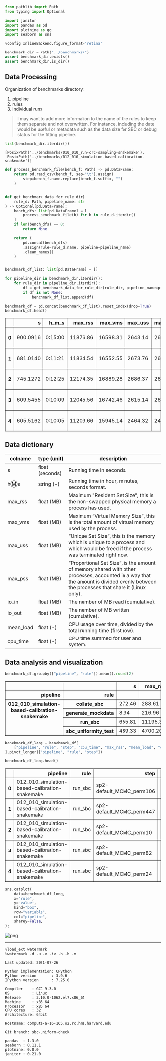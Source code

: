 ```python
from pathlib import Path
from typing import Optional

import janitor
import pandas as pd
import plotnine as gg
import seaborn as sns

%config InlineBackend.figure_format='retina'
```

```python
benchmark_dir = Path("../benchmarks/")
assert benchmark_dir.exists()
assert benchmark_dir.is_dir()
```

## Data Processing

Organization of benchmarks directory:

1. pipeline
2. rules
3. individual runs

> I may want to add more information to the name of the rules to keep them separate and not overwritten.
> For instance, including the date would be useful or metadata such as the data size for SBC or debug status for the fitting pipeline.

```python
list(benchmark_dir.iterdir())
```

    [PosixPath('../benchmarks/010_010_run-crc-sampling-snakemake'),
     PosixPath('../benchmarks/012_010_simulation-based-calibration-snakemake')]

```python
def process_benchmark_file(bench_f: Path) -> pd.DataFrame:
    return pd.read_csv(bench_f, sep="\t").assign(
        step=bench_f.name.replace(bench_f.suffix, "")
    )


def get_benchmark_data_for_rule_dir(
    rule_d: Path, pipeline_name: str
) -> Optional[pd.DataFrame]:
    bench_dfs: list[pd.DataFrame] = [
        process_benchmark_file(b) for b in rule_d.iterdir()
    ]
    if len(bench_dfs) == 0:
        return None

    return (
        pd.concat(bench_dfs)
        .assign(rule=rule_d.name, pipeline=pipeline_name)
        .clean_names()
    )


benchmark_df_list: list[pd.DataFrame] = []

for pipeline_dir in benchmark_dir.iterdir():
    for rule_dir in pipeline_dir.iterdir():
        df = get_benchmark_data_for_rule_dir(rule_dir, pipeline_name=pipeline_dir.name)
        if df is not None:
            benchmark_df_list.append(df)

benchmark_df = pd.concat(benchmark_df_list).reset_index(drop=True)
benchmark_df.head()
```

<div>
<style scoped>
    .dataframe tbody tr th:only-of-type {
        vertical-align: middle;
    }

    .dataframe tbody tr th {
        vertical-align: top;
    }

    .dataframe thead th {
        text-align: right;
    }
</style>
<table border="1" class="dataframe">
  <thead>
    <tr style="text-align: right;">
      <th></th>
      <th>s</th>
      <th>h_m_s</th>
      <th>max_rss</th>
      <th>max_vms</th>
      <th>max_uss</th>
      <th>max_pss</th>
      <th>io_in</th>
      <th>io_out</th>
      <th>mean_load</th>
      <th>cpu_time</th>
      <th>step</th>
      <th>rule</th>
      <th>pipeline</th>
    </tr>
  </thead>
  <tbody>
    <tr>
      <th>0</th>
      <td>900.0916</td>
      <td>0:15:00</td>
      <td>11876.86</td>
      <td>16598.31</td>
      <td>2643.14</td>
      <td>2643.29</td>
      <td>8.54</td>
      <td>144.07</td>
      <td>80.96</td>
      <td>138.08</td>
      <td>sp2-default_MCMC_perm106</td>
      <td>run_sbc</td>
      <td>012_010_simulation-based-calibration-snakemake</td>
    </tr>
    <tr>
      <th>1</th>
      <td>681.0140</td>
      <td>0:11:21</td>
      <td>11834.54</td>
      <td>16552.55</td>
      <td>2673.76</td>
      <td>2698.16</td>
      <td>8.98</td>
      <td>149.32</td>
      <td>67.21</td>
      <td>156.21</td>
      <td>sp2-default_MCMC_perm447</td>
      <td>run_sbc</td>
      <td>012_010_simulation-based-calibration-snakemake</td>
    </tr>
    <tr>
      <th>2</th>
      <td>745.1272</td>
      <td>0:12:25</td>
      <td>12174.35</td>
      <td>16889.28</td>
      <td>2686.37</td>
      <td>2686.53</td>
      <td>15.43</td>
      <td>160.75</td>
      <td>82.28</td>
      <td>131.27</td>
      <td>sp2-default_MCMC_perm10</td>
      <td>run_sbc</td>
      <td>012_010_simulation-based-calibration-snakemake</td>
    </tr>
    <tr>
      <th>3</th>
      <td>609.5455</td>
      <td>0:10:09</td>
      <td>12045.56</td>
      <td>16742.46</td>
      <td>2615.14</td>
      <td>2637.87</td>
      <td>4.54</td>
      <td>92.44</td>
      <td>133.23</td>
      <td>115.00</td>
      <td>sp2-default_MCMC_perm82</td>
      <td>run_sbc</td>
      <td>012_010_simulation-based-calibration-snakemake</td>
    </tr>
    <tr>
      <th>4</th>
      <td>605.5162</td>
      <td>0:10:05</td>
      <td>11209.66</td>
      <td>15945.14</td>
      <td>2464.32</td>
      <td>2477.39</td>
      <td>8.06</td>
      <td>84.99</td>
      <td>79.81</td>
      <td>119.25</td>
      <td>sp2-default_MCMC_perm24</td>
      <td>run_sbc</td>
      <td>012_010_simulation-based-calibration-snakemake</td>
    </tr>
  </tbody>
</table>
</div>

## Data dictionary

| colname | type (unit) | description |
|-------- |-------------|-------------|
| s | float (seconds) | Running time in seconds. |
| h:m:s	| string (-) | Running time in hour, minutes, seconds format. |
| max_rss | float (MB) | Maximum "Resident Set Size”, this is the non-swapped physical memory a process has used. |
| max_vms | float (MB) | Maximum “Virtual Memory Size”, this is the total amount of virtual memory used by the process. |
| max_uss | float (MB) | “Unique Set Size”, this is the memory which is unique to a process and which would be freed if the process was terminated right now. |
| max_pss | float (MB) | “Proportional Set Size”, is the amount of memory shared with other processes, accounted in a way that the amount is divided evenly between the processes that share it (Linux only). |
| io_in | float (MB) | The number of MB read (cumulative). |
| io_out | float (MB) | The number of MB written (cumulative). |
| mean_load | float (-) | CPU usage over time, divided by the total running time (first row). |
| cpu_time | float (-) | CPU time summed for user and system. |

## Data analysis and visualization

```python
benchmark_df.groupby(["pipeline", "rule"]).mean().round(2)
```

<div>
<style scoped>
    .dataframe tbody tr th:only-of-type {
        vertical-align: middle;
    }

    .dataframe tbody tr th {
        vertical-align: top;
    }

    .dataframe thead th {
        text-align: right;
    }
</style>
<table border="1" class="dataframe">
  <thead>
    <tr style="text-align: right;">
      <th></th>
      <th></th>
      <th>s</th>
      <th>max_rss</th>
      <th>max_vms</th>
      <th>max_uss</th>
      <th>max_pss</th>
      <th>io_in</th>
      <th>io_out</th>
      <th>mean_load</th>
      <th>cpu_time</th>
    </tr>
    <tr>
      <th>pipeline</th>
      <th>rule</th>
      <th></th>
      <th></th>
      <th></th>
      <th></th>
      <th></th>
      <th></th>
      <th></th>
      <th></th>
      <th></th>
    </tr>
  </thead>
  <tbody>
    <tr>
      <th rowspan="4" valign="top">012_010_simulation-based-calibration-snakemake</th>
      <th>collate_sbc</th>
      <td>272.46</td>
      <td>288.61</td>
      <td>1013.56</td>
      <td>286.13</td>
      <td>286.20</td>
      <td>2269.80</td>
      <td>0.22</td>
      <td>35.53</td>
      <td>95.78</td>
    </tr>
    <tr>
      <th>generate_mockdata</th>
      <td>8.94</td>
      <td>216.96</td>
      <td>929.21</td>
      <td>214.40</td>
      <td>214.44</td>
      <td>259.24</td>
      <td>0.29</td>
      <td>40.41</td>
      <td>3.72</td>
    </tr>
    <tr>
      <th>run_sbc</th>
      <td>655.81</td>
      <td>11195.34</td>
      <td>15717.18</td>
      <td>2582.34</td>
      <td>2592.93</td>
      <td>244.20</td>
      <td>122.06</td>
      <td>114.10</td>
      <td>128.91</td>
    </tr>
    <tr>
      <th>sbc_uniformity_test</th>
      <td>489.33</td>
      <td>4700.20</td>
      <td>5230.52</td>
      <td>4697.61</td>
      <td>4697.64</td>
      <td>15881.41</td>
      <td>0.16</td>
      <td>38.39</td>
      <td>188.09</td>
    </tr>
  </tbody>
</table>
</div>

```python
benchmark_df_long = benchmark_df[
    ["pipeline", "rule", "step", "cpu_time", "max_rss", "mean_load", "cpu_time"]
].pivot_longer(["pipeline", "rule", "step"])

benchmark_df_long.head()
```

<div>
<style scoped>
    .dataframe tbody tr th:only-of-type {
        vertical-align: middle;
    }

    .dataframe tbody tr th {
        vertical-align: top;
    }

    .dataframe thead th {
        text-align: right;
    }
</style>
<table border="1" class="dataframe">
  <thead>
    <tr style="text-align: right;">
      <th></th>
      <th>pipeline</th>
      <th>rule</th>
      <th>step</th>
      <th>variable</th>
      <th>value</th>
    </tr>
  </thead>
  <tbody>
    <tr>
      <th>0</th>
      <td>012_010_simulation-based-calibration-snakemake</td>
      <td>run_sbc</td>
      <td>sp2-default_MCMC_perm106</td>
      <td>cpu_time</td>
      <td>138.08</td>
    </tr>
    <tr>
      <th>1</th>
      <td>012_010_simulation-based-calibration-snakemake</td>
      <td>run_sbc</td>
      <td>sp2-default_MCMC_perm447</td>
      <td>cpu_time</td>
      <td>156.21</td>
    </tr>
    <tr>
      <th>2</th>
      <td>012_010_simulation-based-calibration-snakemake</td>
      <td>run_sbc</td>
      <td>sp2-default_MCMC_perm10</td>
      <td>cpu_time</td>
      <td>131.27</td>
    </tr>
    <tr>
      <th>3</th>
      <td>012_010_simulation-based-calibration-snakemake</td>
      <td>run_sbc</td>
      <td>sp2-default_MCMC_perm82</td>
      <td>cpu_time</td>
      <td>115.00</td>
    </tr>
    <tr>
      <th>4</th>
      <td>012_010_simulation-based-calibration-snakemake</td>
      <td>run_sbc</td>
      <td>sp2-default_MCMC_perm24</td>
      <td>cpu_time</td>
      <td>119.25</td>
    </tr>
  </tbody>
</table>
</div>

```python
sns.catplot(
    data=benchmark_df_long,
    x="rule",
    y="value",
    kind="box",
    row="variable",
    col="pipeline",
    sharey=False,
);
```

![png](benchmarks_files/benchmarks_10_0.png)

---

```python
%load_ext watermark
%watermark -d -u -v -iv -b -h -m
```

    Last updated: 2021-07-26

    Python implementation: CPython
    Python version       : 3.9.6
    IPython version      : 7.25.0

    Compiler    : GCC 9.3.0
    OS          : Linux
    Release     : 3.10.0-1062.el7.x86_64
    Machine     : x86_64
    Processor   : x86_64
    CPU cores   : 32
    Architecture: 64bit

    Hostname: compute-a-16-165.o2.rc.hms.harvard.edu

    Git branch: sbc-uniform-check

    pandas  : 1.3.0
    seaborn : 0.11.1
    plotnine: 0.8.0
    janitor : 0.21.0

